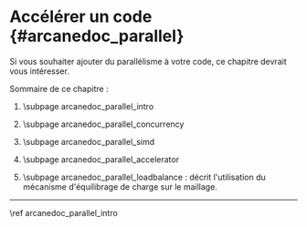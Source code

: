 # Accélérer un code {#arcanedoc_parallel}

Si vous souhaiter ajouter du parallélisme à votre code,
ce chapitre devrait vous intéresser.

Sommaire de ce chapitre :
1. \subpage arcanedoc_parallel_intro

2. \subpage arcanedoc_parallel_concurrency

3. \subpage arcanedoc_parallel_simd

4. \subpage arcanedoc_parallel_accelerator

5. \subpage arcanedoc_parallel_loadbalance : décrit l'utilisation du mécanisme d'équilibrage de charge sur le maillage.


____

<div class="section_buttons">
<span class="next_section_button">
\ref arcanedoc_parallel_intro
</span>
</div>